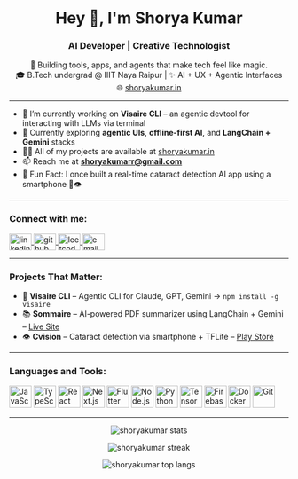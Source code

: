 <h1 align="center">Hey 👋, I'm Shorya Kumar</h1>
<h3 align="center">AI Developer | Creative Technologist</h3>

<p align="center">
🚀 Building tools, apps, and agents that make tech feel like magic.<br/>
🎓 B.Tech undergrad @ IIIT Naya Raipur | ✨ AI + UX + Agentic Interfaces<br/>
🌐 <a href="https://shoryakumar.in" target="_blank">shoryakumar.in</a>
</p>

---

- 🔭 I’m currently working on **Visaire CLI** – an agentic devtool for interacting with LLMs via terminal  
- 🌱 Currently exploring **agentic UIs**, **offline-first AI**, and **LangChain + Gemini** stacks  
- 👨‍💻 All of my projects are available at [shoryakumar.in](https://shoryakumar.in)  
- 📫 Reach me at **shoryakumarr@gmail.com**  
- 🧠 Fun Fact: I once built a real-time cataract detection AI app using a smartphone 📱👁️

---

<h3 align="left">Connect with me:</h3>
<p align="left">
  <a href="https://linkedin.com/in/shorya-kumar" target="blank">
    <img align="center" src="https://cdn.jsdelivr.net/npm/simple-icons@v5/icons/linkedin.svg" alt="linkedin" height="30" width="40" />
  </a>
  <a href="https://github.com/shoryakumar" target="blank">
    <img align="center" src="https://cdn.jsdelivr.net/npm/simple-icons@v5/icons/github.svg" alt="github" height="30" width="40" />
  </a>
  <a href="https://leetcode.com/shoryakumar" target="blank">
    <img align="center" src="https://cdn.jsdelivr.net/npm/simple-icons@v5/icons/leetcode.svg" alt="leetcode" height="30" width="40" />
  </a>
  <a href="mailto:shoryakumarr@gmail.com" target="blank">
    <img align="center" src="https://cdn.jsdelivr.net/npm/simple-icons@v5/icons/gmail.svg" alt="email" height="30" width="40" />
  </a>
</p>

---

<h3 align="left">Projects That Matter:</h3>

- 🧩 <b>Visaire CLI</b> – Agentic CLI for Claude, GPT, Gemini → `npm install -g visaire`  
- 📚 <b>Sommaire</b> – AI-powered PDF summarizer using LangChain + Gemini – [Live Site](https://sommaire.shoryakumar.in)  
- 👁️ <b>Cvision</b> – Cataract detection via smartphone + TFLite – [Play Store](https://play.google.com/store/apps/details?id=com.iiit.cvision)  

---

<h3 align="left">Languages and Tools:</h3>

<p align="left">
  <img src="https://cdn.jsdelivr.net/npm/simple-icons@v5/icons/javascript.svg" alt="JavaScript" width="40" height="40"/>
  <img src="https://cdn.jsdelivr.net/npm/simple-icons@v5/icons/typescript.svg" alt="TypeScript" width="40" height="40"/>
  <img src="https://cdn.jsdelivr.net/npm/simple-icons@v5/icons/react.svg" alt="React" width="40" height="40"/>
  <img src="https://cdn.jsdelivr.net/npm/simple-icons@v5/icons/nextdotjs.svg" alt="Next.js" width="40" height="40"/>
  <img src="https://cdn.jsdelivr.net/npm/simple-icons@v5/icons/flutter.svg" alt="Flutter" width="40" height="40"/>
  <img src="https://cdn.jsdelivr.net/npm/simple-icons@v5/icons/node-dot-js.svg" alt="Node.js" width="40" height="40"/>
  <img src="https://cdn.jsdelivr.net/npm/simple-icons@v5/icons/python.svg" alt="Python" width="40" height="40"/>
  <img src="https://cdn.jsdelivr.net/npm/simple-icons@v5/icons/tensorflow.svg" alt="TensorFlow" width="40" height="40"/>
  <img src="https://cdn.jsdelivr.net/npm/simple-icons@v5/icons/firebase.svg" alt="Firebase" width="40" height="40"/>
  <img src="https://cdn.jsdelivr.net/npm/simple-icons@v5/icons/docker.svg" alt="Docker" width="40" height="40"/>
  <img src="https://cdn.jsdelivr.net/npm/simple-icons@v5/icons/git.svg" alt="Git" width="40" height="40"/>
</p>

---

<p align="center">
  <img src="https://github-readme-stats.vercel.app/api?username=shoryakumar&show_icons=true&theme=tokyonight" alt="shoryakumar stats"/>
</p>

<p align="center">
  <img src="https://github-readme-streak-stats.herokuapp.com/?user=shoryakumar&theme=tokyonight" alt="shoryakumar streak"/>
</p>

<p align="center">
  <img src="https://github-readme-stats.vercel.app/api/top-langs/?username=shoryakumar&layout=compact&theme=tokyonight" alt="shoryakumar top langs"/>
</p>
